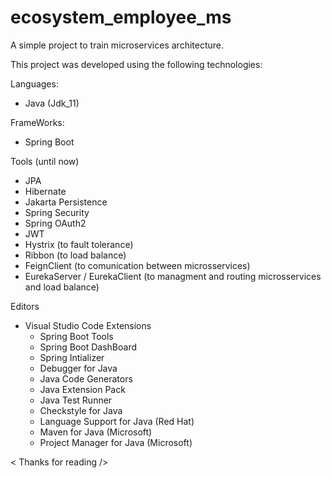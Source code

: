 # ecosystem_employee_ms

 A simple project to train microservices architecture.

This project was developed using the following technologies:

Languages:
* Java (Jdk_11)

FrameWorks:
* Spring Boot

Tools (until now)
* JPA
* Hibernate
* Jakarta Persistence
* Spring Security
* Spring OAuth2
* JWT
* Hystrix (to fault tolerance)
* Ribbon (to load balance)
* FeignClient (to comunication between microsservices)
* EurekaServer / EurekaClient (to managment and routing microsservices and load balance)

Editors
* Visual Studio Code
  Extensions
    * Spring Boot Tools 
    * Spring Boot DashBoard
    * Spring Intializer
    * Debugger for Java
    * Java Code Generators
    * Java Extension Pack
    * Java Test Runner
    * Checkstyle for Java
    * Language Support for Java (Red Hat)
    * Maven for Java (Microsoft)
    * Project Manager for Java (Microsoft)

< Thanks for reading />
